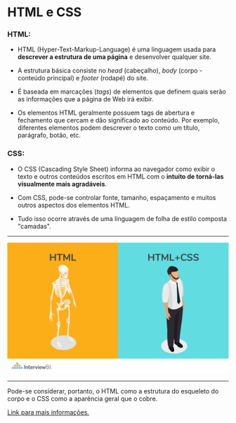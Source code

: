 # HTML e CSS

### HTML:
* HTML (Hyper-Text-Markup-Language) é uma linguagem usada para __descrever a estrutura de uma página__ e desenvolver qualquer site. 

* A estrutura básica consiste no _head_ (cabeçalho), _body_ (corpo - conteúdo principal) e _footer_ (rodapé) do site. 

* É baseada em marcações (_tags_) de elementos que definem quais serão as informações que a página de Web irá exibir.

* Os elementos HTML geralmente possuem tags de abertura e fechamento que cercam e dão significado ao conteúdo. Por exemplo, diferentes elementos podem descrever o texto como um título, parágrafo, botão, etc.



### CSS:
* O CSS (Cascading Style Sheet) informa ao navegador como exibir o texto e outros conteúdos escritos em HTML com o __intuito de torná-las visualmente mais agradáveis__.

* Com CSS, pode-se controlar fonte, tamanho, espaçamento e muitos outros aspectos dos elementos HTML.

* Tudo isso ocorre através de uma linguagem de folha de estilo composta "camadas".

---

![diferença-HTML-CSS](https://github.com/anairam-fn/atividade-semanal1/blob/main/HTML-and-CSS.png)

---

Pode-se considerar, portanto, o HTML como a estrutura do esqueleto do corpo e o CSS como a aparência geral que o cobre.

[Link para mais informações.](https://www.interviewbit.com/blog/difference-between-html-and-css/)